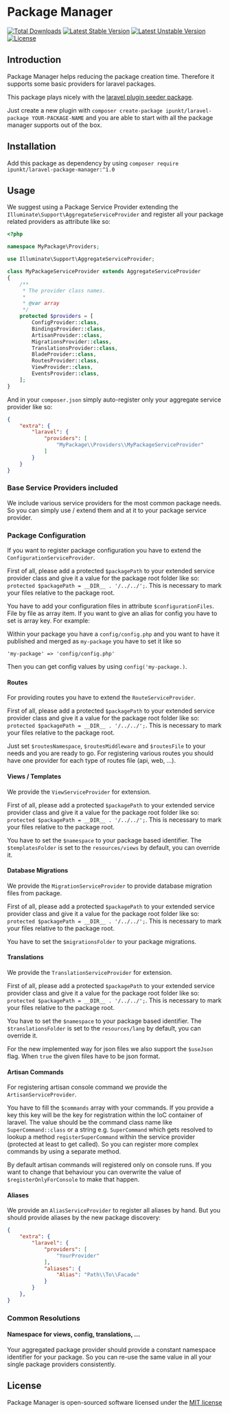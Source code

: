 # Package Manager

[![Total Downloads](https://poser.pugx.org/ipunkt/laravel-package-manager/d/total.svg)](https://packagist.org/packages/ipunkt/laravel-package-manager)
[![Latest Stable Version](https://poser.pugx.org/ipunkt/laravel-package-manager/v/stable.svg)](https://packagist.org/packages/ipunkt/laravel-package-manager)
[![Latest Unstable Version](https://poser.pugx.org/ipunkt/laravel-package-manager/v/unstable.svg)](https://packagist.org/packages/ipunkt/laravel-package-manager)
[![License](https://poser.pugx.org/ipunkt/laravel-package-manager/license.svg)](https://packagist.org/packages/ipunkt/laravel-package-manager)

## Introduction

Package Manager helps reducing the package creation time. Therefore it supports some basic providers for laravel packages.

This package plays nicely with the [laravel plugin seeder package](https://github.com/ipunkt/laravel-package).

Just create a new plugin with `composer create-package ipunkt/laravel-package YOUR-PACKAGE-NAME` and you are able to start with all the package manager supports out of the box.

## Installation

Add this package as dependency by using `composer require ipunkt/laravel-package-manager:^1.0`


## Usage

We suggest using a Package Service Provider extending the `Illuminate\Support\AggregateServiceProvider` and register all your package related providers as attribute like so:

```php
<?php

namespace MyPackage\Providers;

use Illuminate\Support\AggregateServiceProvider;

class MyPackageServiceProvider extends AggregateServiceProvider
{
	/**
	 * The provider class names.
	 *
	 * @var array
	 */
	protected $providers = [
		ConfigProvider::class,
		BindingsProvider::class,
		ArtisanProvider::class,
		MigrationsProvider::class,
		TranslationsProvider::class,
		BladeProvider::class,
		RoutesProvider::class,
		ViewProvider::class,
		EventsProvider::class,
	];
}
```

And in your `composer.json` simply auto-register only your aggregate service provider like so:

```json
{
	"extra": {
        "laravel": {
            "providers": [
                "MyPackage\\Providers\\MyPackageServiceProvider"
            ]
        }
    }
}
```

### Base Service Providers included

We include various service providers for the most common package needs. So you can simply use / extend them and at it to your package service provider.

### Package Configuration

If you want to register package configuration you have to extend the `ConfigurationServiceProvider`.

First of all, please add a protected `$packagePath` to your extended service provider class and give it a value for the package root folder like so: `protected $packagePath = __DIR__ . '/../../';`. This is necessary to mark your files relative to the package root.

You have to add your configuration files in attribute `$configurationFiles`. File by file as array item. If you want to give an alias for config you have to set is array key. For example:

Within your package you have a `config/config.php` and you want to have it published and merged as `my-package` you have to set it like so

`'my-package' => 'config/config.php'`

Then you can get config values by using `config('my-package.)`.

#### Routes

For providing routes you have to extend the `RouteServiceProvider`.

First of all, please add a protected `$packagePath` to your extended service provider class and give it a value for the package root folder like so: `protected $packagePath = __DIR__ . '/../../';`. This is necessary to mark your files relative to the package root.

Just set `$routesNamespace`, `$routesMiddleware` and `$routesFile` to your needs and you are ready to go. For registering various routes you should have one provider for each type of routes file (api, web, ...).

#### Views / Templates

We provide the `ViewServiceProvider` for extension.

First of all, please add a protected `$packagePath` to your extended service provider class and give it a value for the package root folder like so: `protected $packagePath = __DIR__ . '/../../';`. This is necessary to mark your files relative to the package root.

You have to set the `$namespace` to your package based identifier. The `$templatesFolder` is set to the `resources/views` by default, you can override it.

#### Database Migrations

We provide the `MigrationServiceProvider` to provide database migration files from package.

First of all, please add a protected `$packagePath` to your extended service provider class and give it a value for the package root folder like so: `protected $packagePath = __DIR__ . '/../../';`. This is necessary to mark your files relative to the package root.

You have to set the `$migrationsFolder` to your package migrations.

#### Translations

We provide the `TranslationServiceProvider` for extension.

First of all, please add a protected `$packagePath` to your extended service provider class and give it a value for the package root folder like so: `protected $packagePath = __DIR__ . '/../../';`. This is necessary to mark your files relative to the package root.

You have to set the `$namespace` to your package based identifier. The `$translationsFolder` is set to the `resources/lang` by default, you can override it.

For the new implemented way for json files we also support the `$useJson` flag. When `true` the given files have to be json format.

#### Artisan Commands

For registering artisan console command we provide the `ArtisanServiceProvider`.

You have to fill the `$commands` array with your commands. If you provide a key this key will be the key for registration within the IoC container of laravel. The value should be the command class name like `SuperCommand::class` or a string e.g. `SuperCommand` which gets resolved to lookup a method `registerSuperCommand` within the service provider (protected at least to get called). So you can register more complex commands by using a separate method.

By default artisan commands will registered only on console runs. If you want to change that behaviour you can overwrite the value of `$registerOnlyForConsole` to make that happen.

#### Aliases

We provide an `AliasServiceProvider` to register all aliases by hand. But you should provide aliases by the new package discovery:
```json
{
	"extra": {
		"laravel": {
			"providers": [
				"YourProvider"
			],
			"aliases": {
				"Alias": "Path\\To\\Facade"
			}
		}
	},
}
```

### Common Resolutions

#### Namespace for views, config, translations, ...

Your aggregated package provider should provide a constant namespace identifier for your package. So you can re-use the same value in all your single package providers consistently.

## License

Package Manager is open-sourced software licensed under the [MIT license](http://opensource.org/licenses/MIT)
